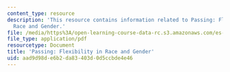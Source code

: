 ```yaml
---
content_type: resource
description: 'This resource contains information related to Passing: Flexibility in
  Race and Gender.'
file: /media/https%3A/open-learning-course-data-rc.s3.amazonaws.com/es-269-passing-flexibility-in-race-and-gender-spring-2009/aad9d98de6b2da83403d0d5ccbde4e46_MITES_269S09_lec7_Class7.pdf
file_type: application/pdf
resourcetype: Document
title: 'Passing: Flexibility in Race and Gender'
uid: aad9d98d-e6b2-da83-403d-0d5ccbde4e46
---
```

